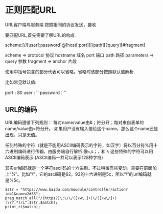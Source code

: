 # 正则匹配URL

URL客户端与服务端 按照相同的协议发送，接收

要匹配URL,首先需要了解URL的构成.

scheme:[//[user[:password]@]host[:port]][/path][?query][#fragment]

 scheme => protocol  协议
 hostname 域名
 port  端口
 path  路径
 parameters => query  参数
 fragment => anchor 片段
 
使用中括号包含的部分代表可以省略，省略时该部分按照默认值解析.

比如常见默认值:

 port : 80
 user : ''
 password：''

## URL的编码

URL编码遵循下列规则： 每对name/value由&；符分开；每对来自表单的name/value由=符分开。
如果用户没有输入值给这个name，那么这个name还是出现，只是无值。


任何特殊的字符（就是不能用ASCII编码表示的字符，如汉字）将以百分符%用十六进制编码进行传输，由服务端自行解析.像`=`,`&`；`，`和 `%` 这些特殊的字符可以用ASCII编码表示.(ASCII编码一共可以表示128种字符)

其实url编码就是一个字符ascii码的十六进制。不过稍微有些变动，需要在前面加上“%”。比如“\”，它的ascii码是92，92的十六进制是5c，所以“\”的url编码就是%5c。


	$str = "https://www.baidu.com/moudule/controller/action?id=1&name=2#33";
	preg_match_all("/(https?)\:\/\/([\w\.]+)\/([\w\/]+)(\??.*)/i",$str,$match);
	print_r($match);
